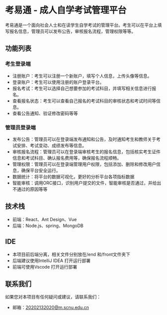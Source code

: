 # 考易通 - 成人自学考试管理平台

考易通是一个面向社会人士和在读学生自学考试的管理平台。考生可以在平台上填写报名信息，管理员可以发布公告，审核报名流程，管理权限等等。

## 功能列表

### 考生登录端

- 注册账户：考生可以注册一个新账户，填写个人信息，上传头像等信息。
- 登录账户：考生可以使用注册的账户登录平台。
- 报名考试：考生可以选择自己想要参加的考试科目，并填写相关信息进行报名。
- 查看报名状态：考生可以查看自己报名的考试科目的审核状态和考试时间等信息。
- 查看公告通知、验证修改密码等等

### 管理员登录端

- 发布公告：管理员可以在登录端发布通知和公告，及时通知考生和教师关于考试安排、考试变动、成绩发布等信息。
- 审核报名流程：管理员可以在登录端审核考生的报名信息，包括核实考生证件信息和考试科目、确认报名费用等，确保报名流程顺畅。
- 管理权限：管理员可以在登录端管理用户权限，包括添加、删除和修改用户信息，确保平台安全运行。
- 数据统计：将平台的数据可视化，更好的分析平台各项指标数据
- 智能审核：调用ORC接口，识别用户提交的文件，智能审核是否通过，并给出不通过的原因等等



## 技术栈

- 前端：React、Ant Design、Vue
- 后端：Node.js、spring、MongoDB


## IDE
- 本项目前后端分离，相关文件分别放在/end 和/front文件夹下
- 后端建议使用IntelliJ IDEA 打开运行部署
- 前端可使用Vscode 打开运行部署

## 联系我们

如果您对本项目有任何疑问或建议，请联系我们：

- 邮箱：[20202132020@m.scnu.edu.cn](20202132020@m.scnu.edu.cn)
